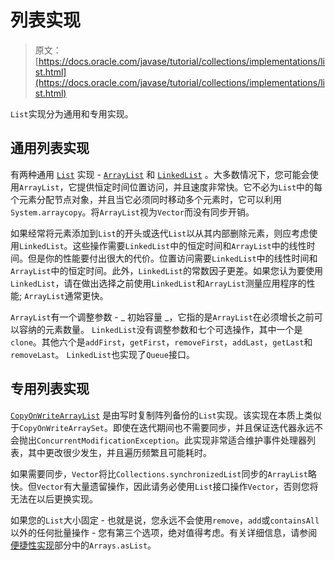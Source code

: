 # 列表实现

> 原文： [https://docs.oracle.com/javase/tutorial/collections/implementations/list.html](https://docs.oracle.com/javase/tutorial/collections/implementations/list.html)

`List`实现分为通用和专用实现。

## 通用列表实现

有两种通用 [`List`](https://docs.oracle.com/javase/8/docs/api/java/util/List.html) 实现 - [`ArrayList`](https://docs.oracle.com/javase/8/docs/api/java/util/ArrayList.html) 和 [`LinkedList`](https://docs.oracle.com/javase/8/docs/api/java/util/LinkedList.html) 。大多数情况下，您可能会使用`ArrayList`，它提供恒定时间位置访问，并且速度非常快。它不必为`List`中的每个元素分配节点对象，并且当它必须同时移动多个元素时，它可以利用`System.arraycopy`。将`ArrayList`视为`Vector`而没有同步开销。

如果经常将元素添加到`List`的开头或迭代`List`以从其内部删除元素，则应考虑使用`LinkedList`。这些操作需要`LinkedList`中的恒定时间和`ArrayList`中的线性时间。但是你的性能要付出很大的代价。位置访问需要`LinkedList`中的线性时间和`ArrayList`中的恒定时间。此外，`LinkedList`的常数因子更差。如果您认为要使用`LinkedList`，请在做出选择之前使用`LinkedList`和`ArrayList`测量应用程序的性能; `ArrayList`通常更快。

`ArrayList`有一个调整参数 - _ 初始容量 _，它指的是`ArrayList`在必须增长之前可以容纳的元素数量。 `LinkedList`没有调整参数和七个可选操作，其中一个是`clone`。其他六个是`addFirst`，`getFirst`，`removeFirst`，`addLast`，`getLast`和`removeLast`。 `LinkedList`也实现了`Queue`接口。

## 专用列表实现

[`CopyOnWriteArrayList`](https://docs.oracle.com/javase/8/docs/api/java/util/concurrent/CopyOnWriteArrayList.html) 是由写时复制阵列备份的`List`实现。该实现在本质上类似于`CopyOnWriteArraySet`。即使在迭代期间也不需要同步，并且保证迭代器永远不会抛出`ConcurrentModificationException`。此实现非常适合维护事件处理器列表，其中更改很少发生，并且遍历频繁且可能耗时。

如果需要同步，`Vector`将比`Collections.synchronizedList`同步的`ArrayList`略快。但`Vector`有大量遗留操作，因此请务必使用`List`接口操作`Vector`，否则您将无法在以后更换实现。

如果您的`List`大小固定 - 也就是说，您永远不会使用`remove`，`add`或`containsAll`以外的任何批量操作 - 您有第三个选项，绝对值得考虑。有关详细信息，请参阅[便捷性实现](convenience.html)部分中的`Arrays.asList`。